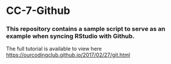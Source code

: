 # CC-7-Github

### This repository contains a sample script to serve as an example when syncing RStudio with Github.

The full tutorial is available to view here https://ourcodingclub.github.io/2017/02/27/git.html
